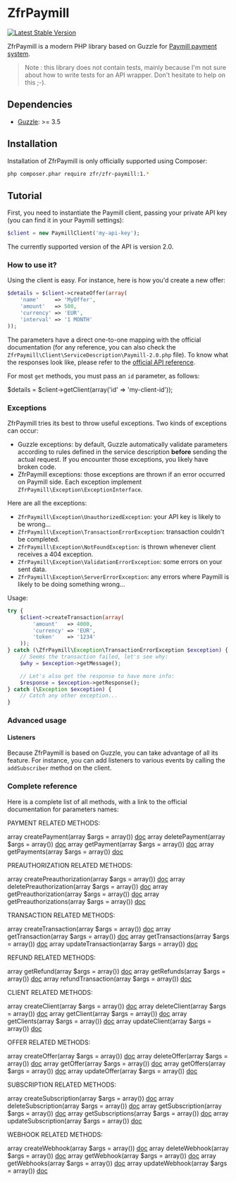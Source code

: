 ZfrPaymill
==========

[![Latest Stable Version](https://poser.pugx.org/zfr/zfr-paymill/v/stable.png)](https://packagist.org/packages/zfr/zfr-paymill)

ZfrPaymill is a modern PHP library based on Guzzle for [Paymill payment system](https://www.paymill.com).

> Note : this library does not contain tests, mainly because I'm not sure about how to write tests for an API
wrapper. Don't hesitate to help on this ;-).

## Dependencies

* [Guzzle](http://www.guzzlephp.org): >= 3.5

## Installation

Installation of ZfrPaymill is only officially supported using Composer:

```sh
php composer.phar require zfr/zfr-paymill:1.*
```

## Tutorial

First, you need to instantiate the Paymill client, passing your private API key (you can find it in your Paymill
settings):

```php
$client = new PaymillClient('my-api-key');
```

The currently supported version of the API is version 2.0.

### How to use it?

Using the client is easy. For instance, here is how you'd create a new offer:

```php
$details = $client->createOffer(array(
    'name'     => 'MyOffer',
    'amount'   => 500,
    'currency' => 'EUR',
    'interval' => '1 MONTH'
));
```

The parameters have a direct one-to-one mapping with the official documentation (for any reference, you can also
check the `ZfrPaymill\Client\ServiceDescription\Paymill-2.0.php` file). To know what the responses look like, please
refer to the [official API reference](https://www.paymill.com/en-gb/documentation-3/reference/api-reference/).

For most `get` methods, you must pass an `id` parameter, as follows:

$details = $client->getClient(array('id' => 'my-client-id'));

### Exceptions

ZfrPaymill tries its best to throw useful exceptions. Two kinds of exceptions can occur:

* Guzzle exceptions: by default, Guzzle automatically validate parameters according to rules defined in the
 service description **before** sending the actual request. If you encounter those exceptions, you likely have broken
 code.
* ZfrPaymill exceptions: those exceptions are thrown if an error occurred on Paymill side. Each exception implement
`ZfrPaymill\Exception\ExceptionInterface`.

Here are all the exceptions:

* `ZfrPaymill\Exception\UnauthorizedException`: your API key is likely to be wrong...
* `ZfrPaymill\Exception\TransactionErrorException`: transaction couldn't be completed.
* `ZfrPaymill\Exception\NotFoundException`: is thrown whenever client receives a 404 exception.
* `ZfrPaymill\Exception\ValidationErrorException`: some errors on your sent data.
* `ZfrPaymill\Exception\ServerErrorException`: any errors where Paymill is likely to be doing something wrong...

Usage:

```php
try {
    $client->createTransaction(array(
        'amount'   => 4000,
        'currency' => 'EUR',
        'token'    => '1234'
    ));
} catch (\ZfrPaymill\Exception\TransactionErrorException $exception) {
    // Seems the transaction failed, let's see why:
    $why = $exception->getMessage();

    // Let's also get the response to have more info:
    $response = $exception->getResponse();
} catch (\Exception $exception) {
    // Catch any other exception...
}
```

### Advanced usage

#### Listeners

Because ZfrPaymill is based on Guzzle, you can take advantage of all its feature. For instance, you can add
listeners to various events by calling the `addSubscriber` method on the client.

### Complete reference

Here is a complete list of all methods, with a link to the official documentation for parameters names:

PAYMENT RELATED METHODS:

array createPayment(array $args = array()) [doc](https://www.paymill.com/en-gb/documentation-3/reference/api-reference/#create-new-credit-card-payment-with)
array deletePayment(array $args = array()) [doc](https://www.paymill.com/en-gb/documentation-3/reference/api-reference/#remove-payment)
array getPayment(array $args = array()) [doc](https://www.paymill.com/en-gb/documentation-3/reference/api-reference/#payment-details)
array getPayments(array $args = array()) [doc](https://www.paymill.com/en-gb/documentation-3/reference/api-reference/#list-payments)

PREAUTHORIZATION RELATED METHODS:

array createPreauthorization(array $args = array()) [doc](https://www.paymill.com/en-gb/documentation-3/reference/api-reference/#create-new-preauthorization-with)
array deletePreauthorization(array $args = array()) [doc](https://www.paymill.com/en-gb/documentation-3/reference/api-reference/#remove-preauthorizations)
array getPreauthorization(array $args = array()) [doc](https://www.paymill.com/en-gb/documentation-3/reference/api-reference/#preauthorization-details)
array getPreauthorizations(array $args = array()) [doc](https://www.paymill.com/en-gb/documentation-3/reference/api-reference/#list-preauthorizations)

TRANSACTION RELATED METHODS:

array createTransaction(array $args = array()) [doc](https://www.paymill.com/en-gb/documentation-3/reference/api-reference/#create-new-transaction-with)
array getTransaction(array $args = array()) [doc](https://www.paymill.com/en-gb/documentation-3/reference/api-reference/#update-transaction)
array getTransactions(array $args = array()) [doc](https://www.paymill.com/en-gb/documentation-3/reference/api-reference/#transaction-details)
array updateTransaction(array $args = array()) [doc](https://www.paymill.com/en-gb/documentation-3/reference/api-reference/#list-transactions)

REFUND RELATED METHODS:

array getRefund(array $args = array()) [doc](https://www.paymill.com/en-gb/documentation-3/reference/api-reference/#refund-details)
array getRefunds(array $args = array()) [doc](https://www.paymill.com/en-gb/documentation-3/reference/api-reference/#list-refunds)
array refundTransaction(array $args = array()) [doc](https://www.paymill.com/en-gb/documentation-3/reference/api-reference/#refund-transaction)

CLIENT RELATED METHODS:

array createClient(array $args = array()) [doc](https://www.paymill.com/en-gb/documentation-3/reference/api-reference/#create-new-client)
array deleteClient(array $args = array()) [doc](https://www.paymill.com/en-gb/documentation-3/reference/api-reference/#remove-client)
array getClient(array $args = array()) [doc](https://www.paymill.com/en-gb/documentation-3/reference/api-reference/#client-details)
array getClients(array $args = array()) [doc](https://www.paymill.com/en-gb/documentation-3/reference/api-reference/#list-clients)
array updateClient(array $args = array()) [doc](https://www.paymill.com/en-gb/documentation-3/reference/api-reference/#update-client)

OFFER RELATED METHODS:

array createOffer(array $args = array()) [doc](https://www.paymill.com/en-gb/documentation-3/reference/api-reference/#create-new-offer)
array deleteOffer(array $args = array()) [doc](https://www.paymill.com/en-gb/documentation-3/reference/api-reference/#remove-offer)
array getOffer(array $args = array()) [doc](https://www.paymill.com/en-gb/documentation-3/reference/api-reference/#offer-details)
array getOffers(array $args = array()) [doc](https://www.paymill.com/en-gb/documentation-3/reference/api-reference/#list-offers)
array updateOffer(array $args = array()) [doc](https://www.paymill.com/en-gb/documentation-3/reference/api-reference/#update-offer)

SUBSCRIPTION RELATED METHODS:

array createSubscription(array $args = array()) [doc](https://www.paymill.com/en-gb/documentation-3/reference/api-reference/#create-new-subscription)
array deleteSubscription(array $args = array()) [doc](https://www.paymill.com/en-gb/documentation-3/reference/api-reference/#remove-subscription)
array getSubscription(array $args = array()) [doc](https://www.paymill.com/en-gb/documentation-3/reference/api-reference/#subscription-details)
array getSubscriptions(array $args = array()) [doc](https://www.paymill.com/en-gb/documentation-3/reference/api-reference/#list-subscriptions)
array updateSubscription(array $args = array()) [doc](https://www.paymill.com/en-gb/documentation-3/reference/api-reference/#update-subscription)

WEBHOOK RELATED METHODS:

array createWebhook(array $args = array()) [doc](https://www.paymill.com/en-gb/documentation-3/reference/api-reference/#create-new-url-webhook)
array deleteWebhook(array $args = array()) [doc](https://www.paymill.com/en-gb/documentation-3/reference/api-reference/#remove-webhook)
array getWebhook(array $args = array()) [doc](https://www.paymill.com/en-gb/documentation-3/reference/api-reference/#webhook-details)
array getWebhooks(array $args = array()) [doc](https://www.paymill.com/en-gb/documentation-3/reference/api-reference/#list-webhooks)
array updateWebhook(array $args = array()) [doc](https://www.paymill.com/en-gb/documentation-3/reference/api-reference/#update-webhook)
